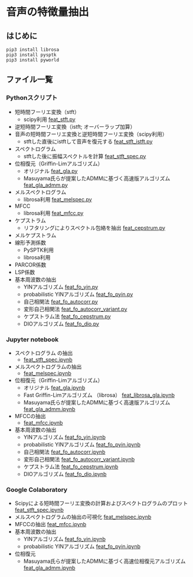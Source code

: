 # 音声の特徴量抽出

## はじめに
```
pip3 install librosa
pip3 install pysptk
pip3 install pyworld
```

## ファイル一覧
### Pythonスクリプト
- 短時間フーリエ変換（stft）
  - scipy利用 [feat_stft.py](https://github.com/tam17aki/speech_process_exercise/blob/master/SpeechAnalysis/feat_stft.py)
- 逆短時間フーリエ変換（istft; オーバーラップ加算）
- 音声の短時間フーリエ変換と逆短時間フーリエ変換（scipy利用）
  - stftした直後にistftして音声を復元する [feat_stft_istft.py](https://github.com/tam17aki/speech_process_exercise/blob/master/SpeechAnalysis/feat_stft_istft.py)
- スペクトログラム
  - stftした後に振幅スペクトルを計算 [feat_stft_spec.py](https://github.com/tam17aki/speech_process_exercise/blob/master/SpeechAnalysis/feat_stft_spec.py)
- 位相復元（Griffin-Limアルゴリズム）
  - オリジナル [feat_gla.py](https://github.com/tam17aki/speech_process_exercise/blob/master/SpeechAnalysis/feat_gla.py)
  - Masuyama氏らが提案したADMMに基づく高速版アルゴリズム [feat_gla_admm.py](https://github.com/tam17aki/speech_process_exercise/blob/master/SpeechAnalysis/feat_gla_admm.py)
- メルスペクトログラム
  - librosa利用 [feat_melspec.py](https://github.com/tam17aki/speech_process_exercise/blob/master/SpeechAnalysis/feat_melspec.py)
- MFCC
  - librosa利用 [feat_mfcc.py](https://github.com/tam17aki/speech_process_exercise/blob/master/SpeechAnalysis/feat_mfcc.py)
- ケプストラム
  - リフタリングによりスペクトル包絡を抽出 [feat_cepstrum.py](https://github.com/tam17aki/speech_process_exercise/blob/master/SpeechAnalysis/feat_cepstrum.py)
- メルケプストラム
- 線形予測係数
  - PySPTK利用
  - librosa利用
- PARCOR係数
- LSP係数
- 基本周波数の抽出
  - YINアルゴリズム [feat_fo_yin.py](https://github.com/tam17aki/speech_process_exercise/blob/master/SpeechAnalysis/feat_fo_yin.py)
  - probabilistic YINアルゴリズム [feat_fo_pyin.py](https://github.com/tam17aki/speech_process_exercise/blob/master/SpeechAnalysis/feat_fo_pyin.py)
  - 自己相関法 [feat_fo_autocorr.py](https://github.com/tam17aki/speech_process_exercise/blob/master/SpeechAnalysis/feat_fo_autocorr.py)
  - 変形自己相関法 [feat_fo_autocorr_variant.py](https://github.com/tam17aki/speech_process_exercise/blob/master/SpeechAnalysis/feat_fo_autocorr_variant.py)
  - ケプストラム法 [feat_fo_cepstrum.py](https://github.com/tam17aki/speech_process_exercise/blob/master/SpeechAnalysis/feat_fo_cepstrum.py)
  - DIOアルゴリズム [feat_fo_dio.py](https://github.com/tam17aki/speech_process_exercise/blob/master/SpeechAnalysis/feat_fo_dio.py)
### Jupyter notebook
- スペクトログラム の抽出
  - [feat_stft_spec.ipynb](https://nbviewer.org/github/tam17aki/speech_process_exercise/blob/master/SpeechAnalysis/feat_stft_spec.ipynb)
- メルスペクトログラムの抽出
  - [feat_melspec.ipynb](https://nbviewer.org/github/tam17aki/speech_process_exercise/blob/master/SpeechAnalysis/feat_melspec.ipynb)
- 位相復元（Griffin-Limアルゴリズム）
  - オリジナル [feat_gla.ipynb](https://nbviewer.org/github/tam17aki/speech_process_exercise/blob/master/SpeechAnalysis/feat_gla.ipynb)
  - Fast Griffin-Limアルゴリズム （librosa） [feat_librosa_gla.ipynb](https://nbviewer.org/github/tam17aki/speech_process_exercise/blob/master/SpeechAnalysis/feat_librosa_gla.ipynb)
  - Masuyama氏らが提案したADMMに基づく高速版アルゴリズム [feat_gla_admm.ipynb](https://nbviewer.org/github/tam17aki/speech_process_exercise/blob/master/SpeechAnalysis/feat_gla_admm.ipynb)
- MFCCの抽出
  - [feat_mfcc.ipynb](https://nbviewer.org/github/tam17aki/speech_process_exercise/blob/master/SpeechAnalysis/feat_mfcc.ipynb)
- 基本周波数の抽出
  - YINアルゴリズム [feat_fo_yin.ipynb](https://nbviewer.org/github/tam17aki/speech_process_exercise/blob/master/SpeechAnalysis/feat_fo_yin.ipynb)
  - probabilistic YINアルゴリズム [feat_fo_pyin.ipynb](https://nbviewer.org/github/tam17aki/speech_process_exercise/blob/master/SpeechAnalysis/feat_fo_pyin.ipynb)
  - 自己相関法 [feat_fo_autocorr.ipynb](https://nbviewer.org/github/tam17aki/speech_process_exercise/blob/master/SpeechAnalysis/feat_fo_autocorr.ipynb)
  - 変形自己相関法 [feat_fo_autocorr_variant.ipynb](https://nbviewer.org/github/tam17aki/speech_process_exercise/blob/master/SpeechAnalysis/feat_fo_autocorr_variant.ipynb)
  - ケプストラム法 [feat_fo_cepstrum.ipynb](https://nbviewer.org/github/tam17aki/speech_process_exercise/blob/master/SpeechAnalysis/feat_fo_cepstrum.ipynb)
  - DIOアルゴリズム [feat_fo_dio.ipynb](https://nbviewer.org/github/tam17aki/speech_process_exercise/blob/master/SpeechAnalysis/feat_fo_dio.ipynb)

### Google Colaboratory
- Scipyによる短時間フーリエ変換の計算およびスペクトログラムのプロット [feat_stft_spec.ipynb](https://colab.research.google.com/drive/1I6SrsgqwLfZItSAapMWzb-90lNLJWBZS?usp=sharing)
- メルスペクトログラムの抽出の可視化 [feat_melspec.ipynb](https://colab.research.google.com/drive/1B2pCOHnYpQ58-7WClpUxac6EPnRIO0Kh?usp=sharing)
- MFCCの抽出 [feat_mfcc.ipynb](https://colab.research.google.com/drive/1e-ujQqrWe0xNr-Adq6EQkFyO2YtmuWYr?usp=sharing)
- 基本周波数の抽出
  - YINアルゴリズム [feat_fo_yin.ipynb](https://colab.research.google.com/drive/1DuhkR82bHLJibmr5IDFP2-8qUIUDpj9P?usp=sharing)
  - probabilistic YINアルゴリズム [feat_fo_pyin.ipynb](https://colab.research.google.com/drive/10XZvN6V7BZLNwextRxBrpNmpwUnbzR9T?usp=sharing)
- 位相復元
  - Masuyama氏らが提案したADMMに基づく高速位相復元アルゴリズム [feat_gla_admm.ipynb](https://colab.research.google.com/drive/1zUkhSgUgxmxBzjJZBwnRcz9yXvxxNDZT?usp=sharing)
